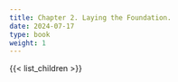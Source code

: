 ```yaml
---
title: Chapter 2. Laying the Foundation.
date: 2024-07-17
type: book
weight: 1
---
```


{{< list_children >}}
